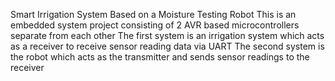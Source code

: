 Smart Irrigation System Based on a Moisture Testing Robot
This is an embedded system project consisting of 2 AVR based microcontrollers separate from each other
The first system is an irrigation system which acts as a receiver to receive sensor reading data via UART
The second system is the robot which acts as the transmitter and sends sensor readings to the receiver
